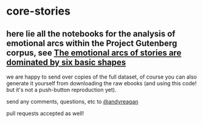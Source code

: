 # core-stories

## here lie all the notebooks for the analysis of emotional arcs within the Project Gutenberg corpus, see [The emotional arcs of stories are dominated by six basic shapes](https://arxiv.org/abs/1606.07772)


we are happy to send over copies of the full dataset, of course you can also generate it yourself from downloading the raw ebooks (and using this code! but it's not a push-button reproduction yet).


send any comments, questions, etc to [@andyreagan](https://twitter.com/andyreagan)


pull requests accepted as well!
